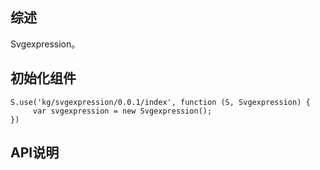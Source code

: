 ## 综述

Svgexpression。

## 初始化组件
		
    S.use('kg/svgexpression/0.0.1/index', function (S, Svgexpression) {
         var svgexpression = new Svgexpression();
    })

## API说明
